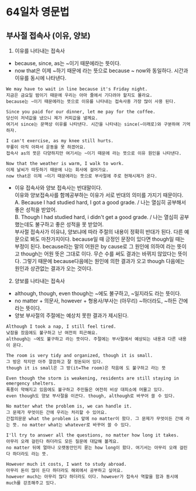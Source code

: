 # 64일차 영문법

## 부사절 접속사 (이유, 양보)

1. 이유를 나타내는 접속사

-   because, since, as는 ~이기 때문에라는 뜻이다.
-   now that은 이제 ~하기 때문에 라는 뜻으로 because ~ now와 동일하다. 시간과 이유를 동시에 나타낸다.

```
We may have to wait in line because it's Friday night.
지금은 금요일 밤이기 때문에 우리는 아마 줄에서 기다려야 할지도 몰라요.
because는 ~이기 때문에라는 뜻으로 이유를 나타내는 접속사중 가장 많이 사용 된다.

Since you paid for our dinner, let me pay for the coffee.
당신이 저녁값을 냈으니 제가 커피값을 낼께요.
여기서 since는 문맥상 이유를 나타낸다. 시간을 나타내는 since(~이래로)와 구분하여 기억하자.

I can't exercise, as my knee still hurts.
무릎이 아직 아파서 운동을 못 하겠어요.
접속사 as의 뜻은 다양하지만 여기서는 ~이기 때문에 라는 뜻으로 이유 원인을 나타낸다.

Now that the weather is warm, I walk to work.
이제 날씨가 따듯하기 때문에 나는 회사에 걸어가요.
now that은 이제 ~이기 때문에라는 뜻으로 부사절에 주로 현재시제가 온다.
```

-   이유 접속사와 양보 접속사는 반대말이다.  
    이유와 양보접속사를 함께공부하는 이유가 서로 반대의 의미를 가지기 때문이다.  
    A. Because I had studied hard, I got a good grade. / 나는 열심히 공부해서 좋은 성적을 받았어.  
    B. Though I had studied hard, i didn't get a good grade. / 나는 열심히 공부했는데도 불구하고 좋은 성적을 못 받았어.  
    부사절 접속사가 이유냐, 양보냐에 따라 주절의 내용이 정확히 반대가 된다. 다른 예문으로 봐도 마찬가지이다. because일 때 긍정인 문장이 있다면 though일 때는 부정이 된다. because라는 말의 어원은 by cause로 그 원인에 의하여 라는 뜻이고 though는 어원 뜻은 그대로 이다. 무슨 수를 써도 결과는 바뀌지 않았다는 뜻이다. 그렇기 때문에 because다음에는 원인에 의한 결과가 오고 though 다음에는 원인과 상관없는 결과가 오는 것이다.

2. 양보를 나타내는 접속사

-   although, though, even though는 ~에도 불구하고, ~일지라도 라는 뜻이다.
-   no matter + 의문사, however + 형용사/부사는 (아무리) ~하더라도, ~하든 간에 라는 뜻이다.
-   양보 부사절의 주절에는 예상치 못한 결과가 제시된다.

```
Although I took a nap, I still feel tired.
낮잠을 잤음에도 불구하고 난 여전히 피곤해요.
although는 ~에도 불구하고 라는 뜻이다. 주절에는 부사절에서 예상되는 내용과 다른 내용이 온다.

The room is very tidy and organized, though it is small.
그 방은 작지만 아주 깔끔하고 잘 정돈되어 있다.
though it is small은 그 방(it=The room)은 작음에 도 불구하고 라는 뜻

Even though the storm is weakening, residents are still staying in emergency shelters.
폭풍이 약해지고 있음에도 불구하고 주민들은 여전히 비상 대피소에 머물고 있다.
even though도 양보 부사절을 이끈다. though, although로 바꾸어 쓸 수 있다.

No matter what the problem is, we can handle it.
그 문제가 무엇이든 간에 우리는 처리할 수 있어요.
간접의문문 what the problem is 앞에 no matter이 왔다. 그 문제가 무엇이든 간에 라는 뜻. no matter what는 whatever로 바꾸어 쓸 수 있다.

I'll try to answer all the questions, no matter how long it takes.
아무리 오래 걸린다 하더라도 모든 질문에 대답해 볼게요.
no matter 뒤에 얼마나 오랫동안인지 묻는 how long이 왔다. 여기서는 아무리 오래 걸린다 하더라도 라는 뜻.

However much it costs, I want to study abroad.
아무리 돈이 많이 든다 하더라도 해외에서 공부하고 싶어요.
however much는 아무리 많다 하더라도 이다. however가 접속사 역할을 함과 동시에 much를 강조해주고 있다.
```
